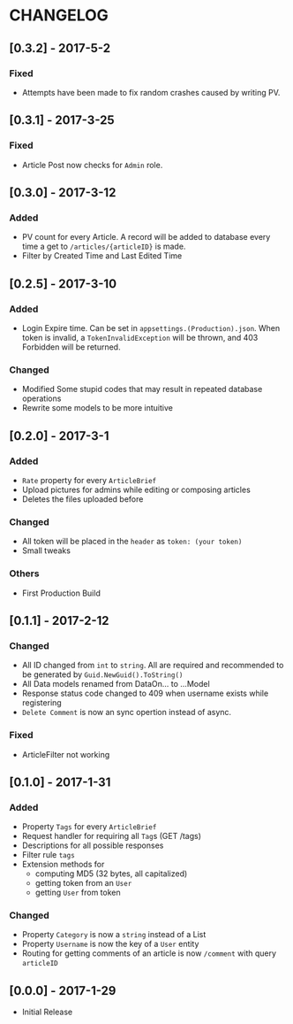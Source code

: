 ﻿# CHANGELOG

## [0.3.2] - 2017-5-2
### Fixed
- Attempts have been made to fix random crashes caused by writing PV.

## [0.3.1] - 2017-3-25
### Fixed
- Article Post now checks for `Admin` role.


## [0.3.0] - 2017-3-12
### Added
- PV count for every Article. A record will be added to database every time a get to `/articles/{articleID}` is made.
- Filter by Created Time and Last Edited Time


## [0.2.5] - 2017-3-10
### Added
- Login Expire time. Can be set in `appsettings.(Production).json`. When token is invalid, a `TokenInvalidException` will be thrown, and 403 Forbidden will be returned.

### Changed
- Modified Some stupid codes that may result in repeated database operations 
- Rewrite some models to be more intuitive



## [0.2.0] - 2017-3-1
### Added
- `Rate` property for every `ArticleBrief`
- Upload pictures for admins while editing or composing articles
- Deletes the files uploaded before

### Changed
- All token will be placed in the `header` as `token: (your token)`
- Small tweaks

### Others
- First Production Build


## [0.1.1] - 2017-2-12
### Changed
- All ID changed from `int` to `string`. All are required and recommended to be generated by `Guid.NewGuid().ToString()`
- All Data models renamed from DataOn... to ...Model
- Response status code changed to 409 when username exists while registering
- `Delete Comment` is now an sync opertion instead of async.

### Fixed
- ArticleFilter not working

## [0.1.0] - 2017-1-31
### Added
- Property `Tags` for every `ArticleBrief`
- Request handler for requiring all `Tag`s (GET /tags)
- Descriptions for all possible responses
- Filter rule `tags`
- Extension methods for  
  - computing MD5 (32 bytes, all capitalized)
  - getting token from an `User`
  - getting `User` from token

### Changed
- Property `Category` is now a `string` instead of a List<string>
- Property `Username` is now the key of a `User` entity
- Routing for getting comments of an article is now `/comment` with query `articleID`

## [0.0.0] - 2017-1-29
- Initial Release